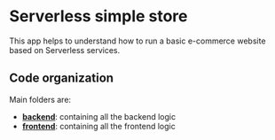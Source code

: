 # Serverless simple store

This app helps to understand how to run a basic e-commerce website based on Serverless services.

## Code organization

Main folders are:

- [**backend**](./backend/): containing all the backend logic
- [**frontend**](./frontend/): containing all the frontend logic
